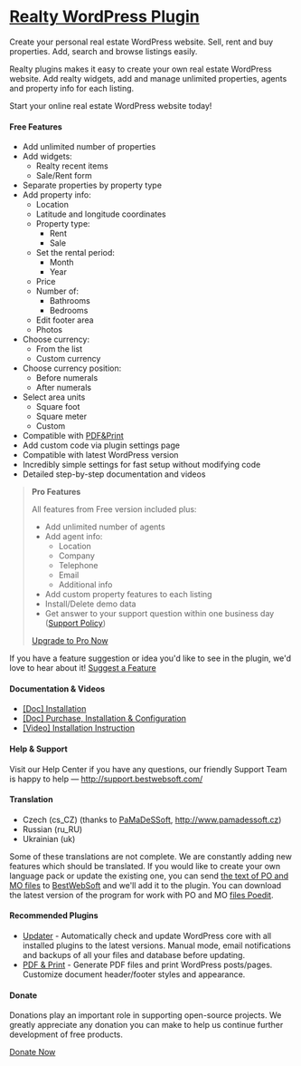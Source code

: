 <a href="http://bestwebsoft.com/products/wordpress/plugins/realty/" target=_blank>Realty WordPress Plugin</a>
========================

Create your personal real estate WordPress website. Sell, rent and buy properties. Add, search and browse listings easily.

<p>Realty plugins makes it easy to create your own real estate WordPress website. Add realty widgets, add and manage unlimited properties, agents and property info for each listing.</p>

<p>Start your online real estate WordPress website today!</p>


<div class='video'></div>


<h4>Free Features</h4>

<ul>
<li>Add unlimited number of properties</li>
<li>Add widgets:

<ul>
<li>Realty recent items</li>
<li>Sale/Rent form</li>
</ul></li>
<li>Separate properties by property type</li>
<li>Add property info:

<ul>
<li>Location</li>
<li>Latitude and longitude coordinates</li>
<li>Property type:

<ul>
<li>Rent</li>
<li>Sale</li>
</ul></li>
<li>Set the rental period:

<ul>
<li>Month</li>
<li>Year</li>
</ul></li>
<li>Price</li>
<li>Number of:

<ul>
<li>Bathrooms</li>
<li>Bedrooms</li>
</ul></li>
<li>Edit footer area</li>
<li>Photos</li>
</ul></li>
<li>Choose currency:

<ul>
<li>From the list</li>
<li>Custom currency</li>
</ul></li>
<li>Choose currency position:

<ul>
<li>Before numerals</li>
<li>After numerals</li>
</ul></li>
<li>Select area units

<ul>
<li>Square foot</li>
<li>Square meter</li>
<li>Custom</li>
</ul></li>
<li>Compatible with <a href="http://bestwebsoft.com/products/wordpress/plugins/pdf-print/?k=73f02a14010b47f9661a001214db1f5f">PDF&#38;Print</a></li>
<li>Add custom code via plugin settings page</li>
<li>Compatible with latest WordPress version</li>
<li>Incredibly simple settings for fast setup without modifying code</li>
<li>Detailed step-by-step documentation and videos</li>
</ul>

<blockquote>
  <p><strong>Pro Features</strong></p>
  
  <p>All features from Free version included plus:</p>
  
  <ul>
  <li>Add unlimited number of agents</li>
  <li>Add agent info:
  
  <ul>
  <li>Location</li>
  <li>Company</li>
  <li>Telephone</li>
  <li>Email</li>
  <li>Additional info</li>
  </ul></li>
  <li>Add custom property features to each listing</li>
  <li>Install/Delete demo data</li>
  <li>Get answer to your support question within one business day (<a href="http://bestwebsoft.com/support-policy/">Support Policy</a>)</li>
  </ul>
  
  <p><a href="http://bestwebsoft.com/products/wordpress/plugins/realty/?k=143e150e92b9751b52da0cd46fb6f5cf">Upgrade to Pro Now</a></p>
</blockquote>

<p>If you have a feature suggestion or idea you'd like to see in the plugin, we'd love to hear about it! <a href="http://support.bestwebsoft.com/hc/en-us/requests/new">Suggest a Feature</a></p>

<h4>Documentation &#38; Videos</h4>

<ul>
<li><a href="https://docs.google.com/document/d/13w9MUw_368g8L11yjo7U2gvOISi5zTgPNV_Yt78Gce0/">[Doc] Installation</a></li>
<li><a href="https://docs.google.com/document/d/1Hn98k9y3e2ODfmYpR8jDK1BkxwcH8bdx1MVwZDNQshE/">[Doc] Purchase, Installation &#38; Configuration</a></li>
<li><a href="https://www.youtube.com/watch?v=_BQCk4D-CyI">[Video] Installation Instruction</a> </li>
</ul>

<h4>Help &#38; Support</h4>

<p>Visit our Help Center if you have any questions, our friendly Support Team is happy to help &#8212; <a href="http://support.bestwebsoft.com/">http://support.bestwebsoft.com/</a></p>

<h4>Translation</h4>

<ul>
<li>Czech (cs_CZ) (thanks to <a href="mailto:info@pamadessoft.cz">PaMaDeSSoft</a>, <a href="http://www.pamadessoft.cz" rel="nofollow">http://www.pamadessoft.cz</a>)</li>
<li>Russian (ru_RU)</li>
<li>Ukrainian (uk)</li>
</ul>

<p>Some of these translations are not complete. We are constantly adding new features which should be translated. If you would like to create your own language pack or update the existing one, you can send <a href="http://codex.wordpress.org/Translating_WordPress">the text of PO and MO files</a> to <a href="http://support.bestwebsoft.com/hc/en-us/requests/new">BestWebSoft</a> and we'll add it to the plugin. You can download the latest version of the program for work with PO and MO <a href="http://www.poedit.net/download.php">files Poedit</a>.</p>

<h4>Recommended Plugins</h4>

<ul>
<li><a href="http://bestwebsoft.com/products/wordpress/plugins/updater/?k=02c908259e8f82ccb1620b73e5b4cbca">Updater</a> - Automatically check and update WordPress core with all installed plugins to the latest versions. Manual mode, email notifications and backups of all your files and database before updating.</li>
<li><a href="http://bestwebsoft.com/products/wordpress/plugins/pdf-print/?k=73f02a14010b47f9661a001214db1f5f">PDF &#38; Print</a> - Generate PDF files and print WordPress posts/pages. Customize document header/footer styles and appearance.</li>
</ul>

<h4>Donate</h4>

<p>Donations play an important role in supporting open-source projects. We greatly appreciate any donation you can make to help us continue further development of free products.</p>

<p><a href="http://bestwebsoft.com/donate/">Donate Now</a></p>